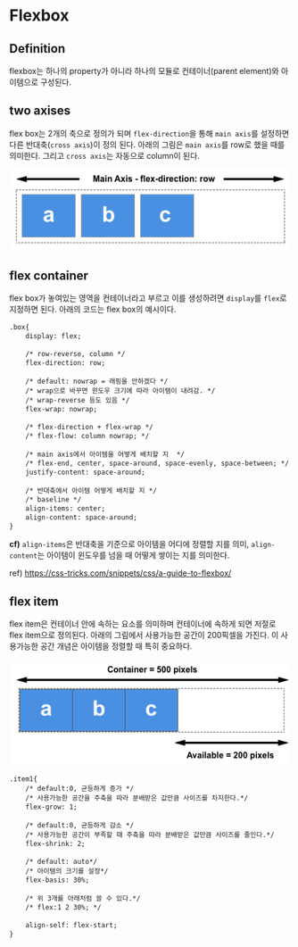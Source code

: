 # Flexbox

## Definition

flexbox는 하나의 property가 아니라 하나의 모듈로 컨테이너(parent element)와 아이템으로 구성된다.

## two axises

flex box는 2개의 축으로 정의가 되며 `flex-direction`을 통해 `main axis`를 설정하면 다른 반대축(`cross axis`)이 정의 된다. 아래의 그림은 `main axis`를  row로 했을 때를 의미한다. 그리고 `cross axis`는 자동으로 column이 된다.

![main axis](./imgs/2021-11-18-18-48-36.png)

## flex container
flex box가 놓여있는 영역을 컨테이너라고 부르고 이를 생성하려면 `display`를 `flex`로 지정하면 된다. 아래의 코드는 flex box의 예시이다.

    .box{
        display: flex;

        /* row-reverse, column */
        flex-direction: row;

        /* default: nowrap = 래핑을 안하겠다 */
        /* wrap으로 바꾸면 윈도우 크기에 따라 아이템이 내려감. */
        /* wrap-reverse 등도 있음 */
        flex-wrap: nowrap;

        /* flex-direction + flex-wrap */
        /* flex-flow: column nowrap; */

        /* main axis에서 아이템을 어떻게 배치할 지  */
        /* flex-end, center, space-around, space-evenly, space-between; */
        justify-content: space-around;

        /* 반대축에서 아이템 어떻게 배치할 지 */
        /* baseline */
        align-items: center;
        align-content: space-around;
    }

**cf)** `align-items`은 반대축을 기준으로 아이템을 어디에 정렬할 지를 의미, `align-content`는 아이템이 윈도우를 넘을 때 어떻게 쌓이는 지를 의미한다.

ref) https://css-tricks.com/snippets/css/a-guide-to-flexbox/

## flex item
flex item은 컨테이너 안에 속하는 요소를 의미하며 컨테이너에 속하게 되면 저절로 flex item으로 정의된다. 아래의 그림에서 사용가능한 공간이 200픽셀을 가진다. 이 사용가능한 공간 개념은 아이템을 정렬할 때 특히 중요하다.

![available](./imgs/2021-11-18-19-09-29.png)

    .item1{
        /* default:0, 균등하게 증가 */
        /* 사용가능한 공간을 주축을 따라 분배받은 값만큼 사이즈를 차지한다.*/
        flex-grow: 1;

        /* default:0, 균등하게 감소 */
        /* 사용가능한 공간이 부족할 때 주축을 따라 분배받은 값만큼 사이즈를 줄인다.*/
        flex-shrink: 2;

        /* default: auto*/
        /* 아이템의 크기를 설정*/
        flex-basis: 30%;

        /* 위 3개를 아래처럼 쓸 수 있다.*/
        /* flex:1 2 30%; */

        align-self: flex-start;
    }